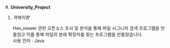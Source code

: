 #. **University_Project**

1. *객체지향*

   Hex_viewer 관련 오픈소스 조사 및 분석을 통해 파일 시그니처 검색 프로그램을 만들었고 이를 통해 파일의 본래 확장자를 찾는 프로그램을 만들었습니다.  
   사용 언어 : Java
   
